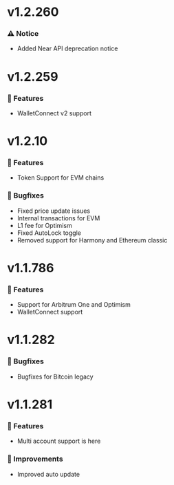 # v1.2.260

### ⚠️ Notice

- Added Near API deprecation notice

# v1.2.259

### 🚀 Features

- WalletConnect v2 support

# v1.2.10

### 🚀 Features

- Token Support for EVM chains

### 🐛 Bugfixes

- Fixed price update issues
- Internal transactions for EVM
- L1 fee for Optimism
- Fixed AutoLock toggle
- Removed support for Harmony and Ethereum classic

# v1.1.786

### 🚀 Features

- Support for Arbitrum One and Optimism
- WalletConnect support

# v1.1.282

### 🐛 Bugfixes

- Bugfixes for Bitcoin legacy

# v1.1.281

### 🚀 Features

- Multi account support is here

### 🌟 Improvements

- Improved auto update
